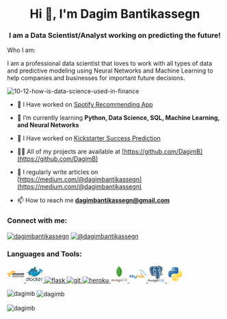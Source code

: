 <h1 align="center">Hi 👋, I'm Dagim Bantikassegn</h1>
<h3 align="center">I am a Data Scientist/Analyst working on predicting the future!</h3>
 
Who I am:
 
I am a professional data scientist that loves to work with all types of data and predictive modeling using Neural Networks and Machine Learning to help companies and businesses for important future decisions.

![10-12-how-is-data-science-used-in-finance](https://user-images.githubusercontent.com/91219777/154115118-af04002f-a5cb-4987-aae0-7808f21d9c22.png)


- 🔭 I Have worked on [Spotify Recommending App](https://github.com/Spot-Build-Week)

- 🌱 I’m currently learning **Python, Data Science, SQL, Machine Learning, and Neural Networks**

- 👯 I Have worked on [Kickstarter Success Prediction](https://github.com/FT-Kickstarter-03-Jan-2022)

- 👨‍💻 All of my projects are available at [https://github.com/DagimB](https://github.com/DagimB)

- 📝 I regularly write articles on [https://medium.com/@dagimbantikassegn](https://medium.com/@dagimbantikassegn)

- 📫 How to reach me **dagimbantikassegn@gmail.com**

<h3 align="left">Connect with me:</h3>
<p align="left">
<a href="https://linkedin.com/in/dagimbantikassegn" target="blank"><img align="center" src="https://raw.githubusercontent.com/rahuldkjain/github-profile-readme-generator/master/src/images/icons/Social/linked-in-alt.svg" alt="dagimbantikassegn" height="30" width="40" /></a>
<a href="https://medium.com/@dagimbantikassegn" target="blank"><img align="center" src="https://raw.githubusercontent.com/rahuldkjain/github-profile-readme-generator/master/src/images/icons/Social/medium.svg" alt="@dagimbantikassegn" height="30" width="40" /></a>
</p>
 
<h3 align="left">Languages and Tools:</h3>
<p align="left"> <a href="https://aws.amazon.com" target="_blank" rel="noreferrer"> <img src="https://raw.githubusercontent.com/devicons/devicon/master/icons/amazonwebservices/amazonwebservices-original-wordmark.svg" alt="aws" width="40" height="40"/> </a> <a href="https://www.docker.com/" target="_blank" rel="noreferrer"> <img src="https://raw.githubusercontent.com/devicons/devicon/master/icons/docker/docker-original-wordmark.svg" alt="docker" width="40" height="40"/> </a> <a href="https://flask.palletsprojects.com/" target="_blank" rel="noreferrer"> <img src="https://www.vectorlogo.zone/logos/pocoo_flask/pocoo_flask-icon.svg" alt="flask" width="40" height="40"/> </a> <a href="https://git-scm.com/" target="_blank" rel="noreferrer"> <img src="https://www.vectorlogo.zone/logos/git-scm/git-scm-icon.svg" alt="git" width="40" height="40"/> </a> <a href="https://heroku.com" target="_blank" rel="noreferrer"> <img src="https://www.vectorlogo.zone/logos/heroku/heroku-icon.svg" alt="heroku" width="40" height="40"/> </a> <a href="https://www.mongodb.com/" target="_blank" rel="noreferrer"> <img src="https://raw.githubusercontent.com/devicons/devicon/master/icons/mongodb/mongodb-original-wordmark.svg" alt="mongodb" width="40" height="40"/> </a> <a href="https://www.mysql.com/" target="_blank" rel="noreferrer"> <img src="https://raw.githubusercontent.com/devicons/devicon/master/icons/mysql/mysql-original-wordmark.svg" alt="mysql" width="40" height="40"/> </a> <a href="https://www.postgresql.org" target="_blank" rel="noreferrer"> <img src="https://raw.githubusercontent.com/devicons/devicon/master/icons/postgresql/postgresql-original-wordmark.svg" alt="postgresql" width="40" height="40"/> </a> <a href="https://www.python.org" target="_blank" rel="noreferrer"> <img src="https://raw.githubusercontent.com/devicons/devicon/master/icons/python/python-original.svg" alt="python" width="40" height="40"/> </a> </p>

<p><img align="left" src="https://github-readme-stats.vercel.app/api/top-langs?username=dagimb&show_icons=true&locale=en&layout=compact" alt="dagimb" /></p>

<p>&nbsp;<img align="center" src="https://github-readme-stats.vercel.app/api?username=dagimb&show_icons=true&locale=en" alt="dagimb" /></p>

<p><img align="center" src="https://github-readme-streak-stats.herokuapp.com/?user=dagimb&" alt="dagimb" /></p>
